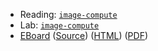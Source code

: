 * Reading: [`image-compute`](../readings/iterate-positions-reading.html)
* Lab: [`image-compute`](../labs/iterate-positions-lab.html)
* [EBoard](../eboards/39.md) 
  ([Source](../eboards/39.md))
  ([HTML](../eboards/39.html))
  ([PDF](../eboards/39.pdf))
